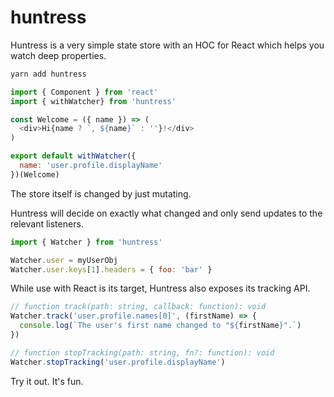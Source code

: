 # huntress

Huntress is a very simple state store with an HOC for React which helps you watch deep properties.

``` sh
yarn add huntress
```

``` js
import { Component } from 'react'
import { withWatcher} from 'huntress'

const Welcome = ({ name }) => (
  <div>Hi{name ? `, ${name}` : ''}!</div>
)

export default withWatcher({
  name: 'user.profile.displayName'
})(Welcome)
```

The store itself is changed by just mutating.

Huntress will decide on exactly what changed and only send updates to the relevant listeners.

``` js
import { Watcher } from 'huntress'

Watcher.user = myUserObj
Watcher.user.keys[1].headers = { foo: 'bar' }
```

While use with React is its target, Huntress also exposes its tracking API.

``` js
// function track(path: string, callback: function): void
Watcher.track('user.profile.names[0]', (firstName) => {
  console.log(`The user's first name changed to "${firstName}".`)
})

// function stopTracking(path: string, fn?: function): void
Watcher.stopTracking('user.profile.displayName')
```

Try it out. It's fun.
